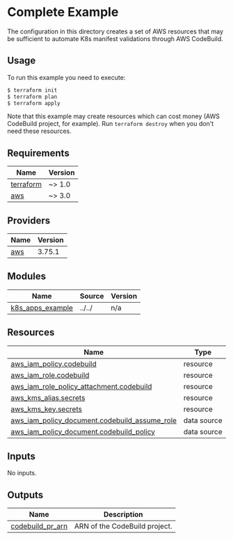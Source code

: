 # Complete Example

The configuration in this directory creates a set of AWS resources that may be sufficient to automate K8s manifest validations through AWS CodeBuild.

## Usage

To run this example you need to execute:

```bash
$ terraform init
$ terraform plan
$ terraform apply
```

Note that this example may create resources which can cost money (AWS CodeBuild project, for example). Run `terraform destroy` when you don't need these resources.

## Requirements

| Name                                                                     | Version |
| ------------------------------------------------------------------------ | ------- |
| <a name="requirement_terraform"></a> [terraform](#requirement_terraform) | ~> 1.0  |
| <a name="requirement_aws"></a> [aws](#requirement_aws)                   | ~> 3.0  |

## Providers

| Name                                             | Version |
| ------------------------------------------------ | ------- |
| <a name="provider_aws"></a> [aws](#provider_aws) | 3.75.1  |

## Modules

| Name                                                                                | Source | Version |
| ----------------------------------------------------------------------------------- | ------ | ------- |
| <a name="module_k8s_apps_example"></a> [k8s_apps_example](#module_k8s_apps_example) | ../../ | n/a     |

## Resources

| Name                                                                                                                                                | Type        |
| --------------------------------------------------------------------------------------------------------------------------------------------------- | ----------- |
| [aws_iam_policy.codebuild](https://registry.terraform.io/providers/hashicorp/aws/latest/docs/resources/iam_policy)                                  | resource    |
| [aws_iam_role.codebuild](https://registry.terraform.io/providers/hashicorp/aws/latest/docs/resources/iam_role)                                      | resource    |
| [aws_iam_role_policy_attachment.codebuild](https://registry.terraform.io/providers/hashicorp/aws/latest/docs/resources/iam_role_policy_attachment)  | resource    |
| [aws_kms_alias.secrets](https://registry.terraform.io/providers/hashicorp/aws/latest/docs/resources/kms_alias)                                      | resource    |
| [aws_kms_key.secrets](https://registry.terraform.io/providers/hashicorp/aws/latest/docs/resources/kms_key)                                          | resource    |
| [aws_iam_policy_document.codebuild_assume_role](https://registry.terraform.io/providers/hashicorp/aws/latest/docs/data-sources/iam_policy_document) | data source |
| [aws_iam_policy_document.codebuild_policy](https://registry.terraform.io/providers/hashicorp/aws/latest/docs/data-sources/iam_policy_document)      | data source |

## Inputs

No inputs.

## Outputs

| Name                                                                                | Description                   |
| ----------------------------------------------------------------------------------- | ----------------------------- |
| <a name="output_codebuild_pr_arn"></a> [codebuild_pr_arn](#output_codebuild_pr_arn) | ARN of the CodeBuild project. |
